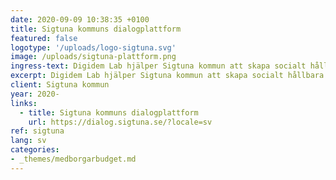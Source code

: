 ```yaml
---
date: 2020-09-09 10:38:35 +0100
title: Sigtuna kommuns dialogplattform
featured: false
logotype: '/uploads/logo-sigtuna.svg'
image: /uploads/sigtuna-plattform.png
ingress-text: Digidem Lab hjälper Sigtuna kommun att skapa socialt hållbara samhällen.
excerpt: Digidem Lab hjälper Sigtuna kommun att skapa socialt hållbara samhällen. 
client: Sigtuna kommun
year: 2020-
links:
  - title: Sigtuna kommuns dialogplattform
    url: https://dialog.sigtuna.se/?locale=sv
ref: sigtuna
lang: sv
categories:
- _themes/medborgarbudget.md
---
```

